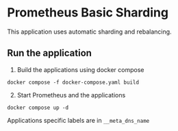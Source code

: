 # Prometheus Basic Sharding

This application uses automatic sharding and rebalancing.

## Run the application

1. Build the applications using docker compose

```
docker compose -f docker-compose.yaml build
```

2. Start Prometheus and the applications

```
docker compose up -d
```

Applications specific labels are in `__meta_dns_name`